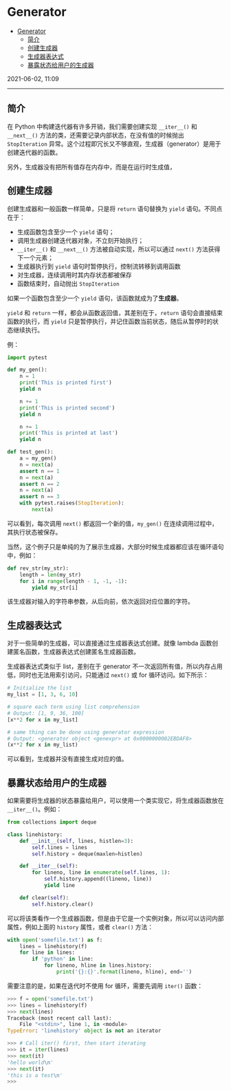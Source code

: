 # Generator

- [Generator](#generator)
  - [简介](#简介)
  - [创建生成器](#创建生成器)
  - [生成器表达式](#生成器表达式)
  - [暴露状态给用户的生成器](#暴露状态给用户的生成器)

2021-06-02, 11:09
***

## 简介

在 Python 中构建迭代器有许多开销，我们需要创建实现 `__iter__()` 和 `__next__()` 方法的类，还需要记录内部状态，在没有值的时候抛出 `StopIteration` 异常。这个过程即冗长又不够直观，生成器（generator）是用于创建迭代器的函数。

另外，生成器没有把所有值存在内存中，而是在运行时生成值，

## 创建生成器

创建生成器和一般函数一样简单，只是将 `return` 语句替换为 `yield` 语句。不同点在于：

- 生成函数包含至少一个 `yield` 语句；
- 调用生成器创建迭代器对象，不立刻开始执行；
- `__iter__()` 和 `__next__()` 方法被自动实现，所以可以通过 `next()` 方法获得下一个元素；
- 生成器执行到 `yield` 语句时暂停执行，控制流转移到调用函数
- 对生成器，连续调用时其内存状态都被保存
- 函数结束时，自动抛出 `StopIteration`

如果一个函数包含至少一个 `yield` 语句，该函数就成为了**生成器**。

`yield` 和 `return` 一样，都会从函数返回值，其差别在于，`return` 语句会直接结束函数的执行，而 `yield` 只是暂停执行，并记住函数当前状态，随后从暂停时的状态继续执行。

例：

```py
import pytest

def my_gen():
    n = 1
    print('This is printed first')
    yield n

    n += 1
    print('This is printed second')
    yield n

    n += 1
    print('This is printed at last')
    yield n

def test_gen():
    a = my_gen()
    n = next(a)
    assert n == 1
    n = next(a)
    assert n == 2
    n = next(a)
    assert n == 3
    with pytest.raises(StopIteration):
        next(a)
```

可以看到，每次调用 `next()` 都返回一个新的值，`my_gen()` 在连续调用过程中，其执行状态被保存。

当然，这个例子只是单纯的为了展示生成器，大部分时候生成器都应该在循环语句中，例如：

```py
def rev_str(my_str):
    length = len(my_str)
    for i in range(length - 1, -1, -1):
        yield my_str[i]
```

该生成器对输入的字符串参数，从后向前，依次返回对应位置的字符。

## 生成器表达式

对于一些简单的生成器，可以直接通过生成器表达式创建。就像 lambda 函数创建匿名函数，生成器表达式创建匿名生成器函数。

生成器表达式类似于 list，差别在于 generator 不一次返回所有值，所以内存占用低，同时也无法用索引访问，只能通过 `next()` 或 for 循环访问。如下所示：

```py
# Initialize the list
my_list = [1, 3, 6, 10]

# square each term using list comprehension
# Output: [1, 9, 36, 100]
[x**2 for x in my_list]

# same thing can be done using generator expression
# Output: <generator object <genexpr> at 0x0000000002EBDAF8>
(x**2 for x in my_list)
```

可以看到，生成器并没有直接生成对应的值。

## 暴露状态给用户的生成器

如果需要将生成器的状态暴露给用户，可以使用一个类实现它，将生成器函数放在 `__iter__()`。例如：

```py
from collections import deque

class linehistory:
    def __init__(self, lines, histlen=3):
        self.lines = lines
        self.history = deque(maxlen=histlen)

    def __iter__(self):
        for lineno, line in enumerate(self.lines, 1):
            self.history.append((lineno, line))
            yield line

    def clear(self):
        self.history.clear()
```

可以将该类看作一个生成器函数，但是由于它是一个实例对象，所以可以访问内部属性，例如上面的 `history` 属性，或者 `clear()` 方法：

```py
with open('somefile.txt') as f:
    lines = linehistory(f)
    for line in lines:
        if 'python' in line:
            for lineno, hline in lines.history:
                print('{}:{}'.format(lineno, hline), end='')
```

需要注意的是，如果在迭代时不使用 for 循环，需要先调用 `iter()` 函数：

```py
>>> f = open('somefile.txt')
>>> lines = linehistory(f)
>>> next(lines)
Traceback (most recent call last):
    File "<stdin>", line 1, in <module>
TypeError: 'linehistory' object is not an iterator

>>> # Call iter() first, then start iterating
>>> it = iter(lines)
>>> next(it)
'hello world\n'
>>> next(it)
'this is a test\n'
>>>
```
